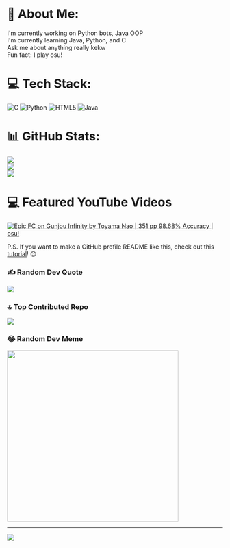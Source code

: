 # 💫 About Me:
I'm currently working on Python bots, Java OOP<br>I'm currently learning Java, Python, and C<br>Ask me about anything really kekw<br>Fun fact: I play osu!


# 💻 Tech Stack:
![C](https://img.shields.io/badge/c-%2300599C.svg?style=for-the-badge&logo=c&logoColor=white) ![Python](https://img.shields.io/badge/python-3670A0?style=for-the-badge&logo=python&logoColor=ffdd54) ![HTML5](https://img.shields.io/badge/html5-%23E34F26.svg?style=for-the-badge&logo=html5&logoColor=white) ![Java](https://img.shields.io/badge/java-%23ED8B00.svg?style=for-the-badge&logo=openjdk&logoColor=white)
# 📊 GitHub Stats:
![](https://github-readme-stats.vercel.app/api?username=aucs0n&theme=dark&hide_border=false&include_all_commits=true&count_private=true)<br/>
![](https://github-readme-streak-stats.herokuapp.com/?user=aucs0n&theme=dark&hide_border=false)<br/>
![](https://github-readme-stats.vercel.app/api/top-langs/?username=aucs0n&theme=dark&hide_border=false&include_all_commits=true&count_private=true&layout=compact)

# 💻 Featured YouTube Videos
<!-- YouTube video cards from https://github.com/DenverCoder1/github-readme-youtube-cards -->
<!-- If you want to display the latest videos, then simply follow the instructions in the above repo. -->
<!-- If you however want to select which videos display, then you can manually generate the video link by changing the below parameters in angle brackets. -->
<!-- https://ytcards.demolab.com/?id=<video ID>&title=<video+title>&lang=en&timestamp=<video publish date in Unix time format>&background_color=%230d1117&title_color=%23ffffff&stats_color=%23dedede&max_title_lines=1&width=250&border_radius=5&duration=<video duration in seconds> "<video title>") -->
<!-- BEGIN YOUTUBE-CARDS -->
[![Epic FC on Gunjou Infinity by Toyama Nao | 351 pp 98.68% Accuracy | osu!](https://ytcards.demolab.com/?id=q6e1IVrWIM8&title=Epic+FC+on+Gunjou+Infinity+by+Toyama+Nao+|+351+pp+98.68%+Accuracy+|+osu!&lang=en&timestamp=1716163200&background_color=%230d1117&title_color=%23ffffff&stats_color=%23dedede&max_title_lines=1&width=250&border_radius=5&duration=436 "Epic FC on Gunjou Infinity by Toyama Nao | 351 pp 98.68% Accuracy | osu!")](https://youtu.be/Wjj21p3tvcg?si=b7QYksN87h0wsGpQ)

<!-- END YOUTUBE-CARDS -->

P.S. If you want to make a GitHub profile README like this, check out this [tutorial](https://youtu.be/DWFs6aqknqw?si=oX-In0gOUUZiqINh)! 😊

### ✍️ Random Dev Quote
![](https://quotes-github-readme.vercel.app/api?type=horizontal&theme=radical)

### 🔝 Top Contributed Repo
![](https://github-contributor-stats.vercel.app/api?username=aucs0n&limit=5&theme=dark&combine_all_yearly_contributions=true)

### 😂 Random Dev Meme
<img src='https://memer-new.vercel.app/' style="height: 400px;"/>

---
[![](https://visitcount.itsvg.in/api?id=aucs0n&icon=0&color=0)](https://visitcount.itsvg.in)

<!-- Proudly created with GPRM ( https://gprm.itsvg.in ) -->
